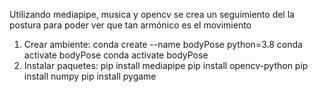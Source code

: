 Utilizando mediapipe, musica y opencv se crea un seguimiento del la postura para poder ver que tan armónico es el movimiento

1. Crear ambiente:
  conda create --name bodyPose python=3.8
  conda activate bodyPose
  conda activate bodyPose
3. Instalar paquetes:
  pip install mediapipe 
  pip install opencv-python 
  pip install numpy
  pip install pygame
